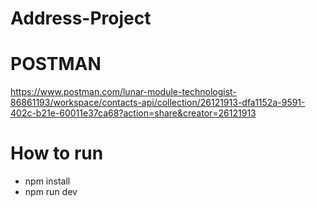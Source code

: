 # Address-Project

# POSTMAN
https://www.postman.com/lunar-module-technologist-86861193/workspace/contacts-api/collection/26121913-dfa1152a-9591-402c-b21e-60011e37ca68?action=share&creator=26121913

# How to run
- npm install
- npm run dev
